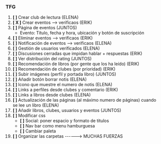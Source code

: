### TFG

1) **[  ]** Crear club de lectura (ELENA)
2) **[ X ]** Crear eventos --> verificaos (ERIK)
3) **[  ]** Página de eventos (JUNTOS)
	- Evento: Título, fecha y hora, ubicación y botón de suscripción
4) **[  ]** Eliminar eventos --> verificaos (ERIK)
5) **[  ]** Notificación de eventos --> verificaos (ELENA)
6) **[  ]** Gestión de usuarios verificados (ELENA)
7) **[  ]** Discusiones cerradas que impidan hablar + respuestas (ERIK)
8) **[  ]** Ver distribución del rating (JUNTOS)
9) **[  ]** Recomendación de libros (por gente que los ha leído) (ERIK)
10) **[  ]** Recomendación de clubes (por prioridad) (ERIK)
11) **[  ]** Subir imágenes (perfil y portada libro) (JUNTOS)
12) **[  ]** Añadir botón borrar notis (ELENA)
13) **[  ]** Icono que muestre el numero de notis (ELENA)
14) **[  ]** Links a perfiles desde clubes y comentario (ERIK)
15) **[  ]** Links a libros desde clubes (ELENA)
16) **[  ]** Actualización de las páginas (al máximo numero de páginas) cuando se lee un libro (ELENA)
17) **[  ]** Añadir libros, clubes, usuarios y eventos (JUNTOS)
18) **[  ]** Modificar css
	- **[  ]** Social: poner espacio y formato de titulos
	- **[  ]** Nav bar como menu hamburguesa
	- **[  ]** Cambiar paleta
19) **[  ]** Organizar las carpetas ------> MUCHAS FUERZAS
